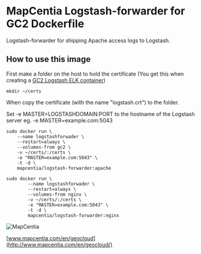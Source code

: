 # MapCentia Logstash-forwarder for GC2 Dockerfile

Logstash-forwarder for shipping Apache access logs to Logstash.

## How to use this image

First make a folder on the host to hold the certificate (You get this when creating a [GC2 Logstash ELK container](https://registry.hub.docker.com/u/mapcentia/logstash/))

    mkdir ~/certs

When copy the certificate (with the name "logstash.crt") to the folder.

Set -e MASTER=LOGSTASHDOMAIN:PORT to the hostname of the Logstash server eg. -e MASTER=example.com:5043

    sudo docker run \
        --name logstashforwader \
        --restart=always \
        --volumes-from gc2 \
        -v ~/certs/:/certs \
        -e "MASTER=example.com:5043" \
        -t -d \
        mapcentia/logstash-forwarder:apache
        
    sudo docker run \
            --name logstashforwader \
            --restart=always \
            --volumes-from nginx \
            -v ~/certs/:/certs \
            -e "MASTER=example.com:5043" \
            -t -d \
            mapcentia/logstash-forwarder:nginx


![MapCentia](https://geocloud.mapcentia.com/assets/images/MapCentia_geocloud_200.png)

[www.mapcentia.com/en/geocloud](http://www.mapcentia.com/en/geocloud/)